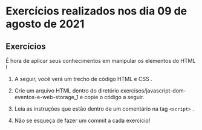 # Exercícios realizados nos dia 09 de agosto de 2021

## Exercícios

  É hora de aplicar seus conhecimentos em manipular os elementos do HTML !

1. A seguir, você verá um trecho de código HTML e CSS .

2. Crie um arquivo HTML dentro do diretório exercises/javascript-dom-eventos-e-web-storage_1 e copie o código a seguir.

3. Leia as instruções que estão dentro de um comentário na tag `<script>` .

4. Não se esqueça de fazer um commit a cada exercício!
